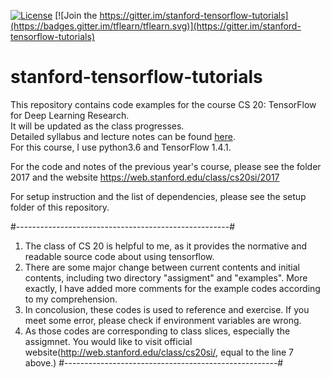 [![License](https://img.shields.io/badge/license-MIT-blue.svg)](LICENSE)
[![Join the https://gitter.im/stanford-tensorflow-tutorials](https://badges.gitter.im/tflearn/tflearn.svg)](https://gitter.im/stanford-tensorflow-tutorials)

# stanford-tensorflow-tutorials
This repository contains code examples for the course CS 20: TensorFlow for Deep Learning Research. <br>
It will be updated as the class progresses. <br>
Detailed syllabus and lecture notes can be found [here](http://cs20.stanford.edu).<br>
For this course, I use python3.6 and TensorFlow 1.4.1.

For the code and notes of the previous year's course, please see the folder 2017 and the website https://web.stanford.edu/class/cs20si/2017

For setup instruction and the list of dependencies, please see the setup folder of this repository.



#-----------------------------------------------------#
1. The class of CS 20 is helpful to me, as it provides the normative and readable source code about using tensorflow.
2. There are some major change between current contents and initial contents, including two directory "assigment" and "examples". More exactly, I have added more comments for the example codes according to my comprehension.
3. In concolusion, these codes is used to reference and exercise. If you meet some error, please check if environment variables are wrong.
4. As those codes are corresponding to class slices, especially the assigmnet. You would like to visit official website(http://web.stanford.edu/class/cs20si/, equal to the line 7 above.)
#-----------------------------------------------------#
